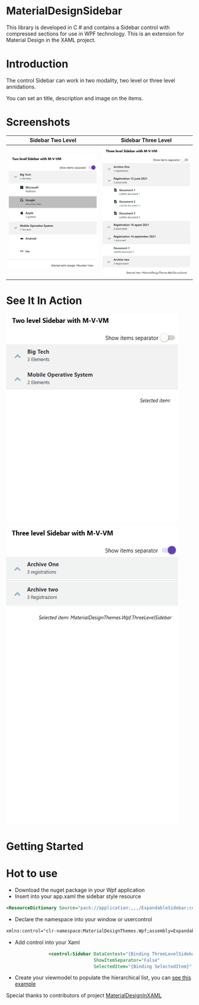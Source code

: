 # MaterialDesignSidebar
This library is developed in C # and contains a Sidebar control with compressed sections for use in WPF technology. This is an extension for Material Design in the XAML project.

# Introduction
The control Sidebar can work in two modality, two level or three level annidations.

You can set an title, description and image on the items.


# Screenshots

Sidebar Two Level            |  Sidebar Three Level
:-------------------------:|:-------------------------:
![Sidebar Two Level](/Documentation/ExampleSidebarTwoLevel.png) | ![Sidebar Three Level](/Documentation/ExampleSidebarThreeLevel.png)

# See It In Action
![Sidebar Two Level](/Documentation/SidebarTwoLevel.gif)

![Sidebar Three Level](/Documentation/SidebarThreeLevel.gif)

#  Getting Started

# Hot to use
- Download the nuget package in your Wpf application
- Insert into your app.xaml the sidebar style resource
```xml
<ResourceDictionary Source="pack://application:,,,/ExpandableSidebar;component/Themes/SideBar.xaml" />
```
- Declare the namespace into your window or usercontrol
```xml
xmlns:control="clr-namespace:MaterialDesignThemes.Wpf;assembly=ExpandableSidebar"
```
- Add control into your Xaml
```xml
                <control:Sidebar DataContext="{Binding ThreeLevelSidebar}" ItemsSource="{Binding Items}"
                                 ShowItemSeparator="False"
                                 SelectedItem="{Binding SelectedItem}" />
```
- Create your viewmodel to populate the hierarchical list, you can [see this example](/ExpandableSidebarDemo/TwoLevelSidebarViewModel.cs)





Special thanks to contributors of project [MaterialDesignInXAML](https://github.com/MaterialDesignInXAML/MaterialDesignInXamlToolkit)

